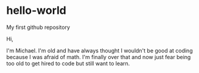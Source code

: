 # hello-world
My first github repository

Hi, 

I'm Michael. I'm old and have always thought I wouldn't be good at coding because I was afraid of math. I'm finally over that and now just fear being too old to get hired to code but still want to learn. 
